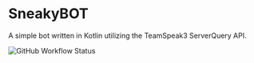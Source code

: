 # SneakyBOT
A simple bot written in Kotlin utilizing the TeamSpeak3 ServerQuery API.

![GitHub Workflow Status](https://img.shields.io/github/workflow/status/SapuSeven/SneakyBOT/Kotlin%20CI?style=for-the-badge)
